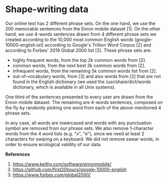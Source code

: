 # Shape-writing data

Our online test has 2 different phrase sets.
On the one hand, we use the 200 memorable sentences from the Enron mobile dataset [1].
On the other hand, we use 4-words sentences drawn from 4 different phrase sets we created according to the 10,000 most common English words (google-10000-english.txt) according to Google's Trillion Word Corpus [2] and according to Forbes' 2019 Global 2000 list [3]. These phrase sets are:
- highly frequent words, from the top 2k common words from [2].
- common words, from the next best 3k common words from [2].
- infrequent words, from the remaining 5k common words list from [2].
- out-of-vocabulary words, from [3] and also words from [2] that are not found in the English dictionary (we used the /usr/share/dict/words dictionary, which is available in all Unix systems).

One third of the sentences presented to every user are drawn from the Enron mobile dataset.
The remaining are 4-words sentences, composed on the fly by randomly picking one word from each of the above-mentioned 4 phrase sets.

In any case, all words are lowercased and words with any punctuation symbol are removed from our phrase sets.
We also remove 1-character words from the 4 word lists (e.g. "x", "e"), since we need at least 2 characters for swiping on a keyboard.
We did not remove swear words, in order to ensure ecological validity of our data.

**References**

1. https://www.keithv.com/software/enronmobile/
2. https://github.com/first20hours/google-10000-english
3. https://www.forbes.com/global2000/

